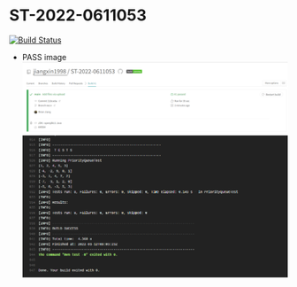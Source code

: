 # ST-2022-0611053

[![Build Status](https://app.travis-ci.com/jiangxin1998/ST-2022-0611053.svg?branch=main)](https://app.travis-ci.com/jiangxin1998/ST-2022-0611053)

* PASS image
![image](https://github.com/jiangxin1998/ST-2022-0611053/blob/main/passed.png)
![image](https://github.com/jiangxin1998/ST-2022-0611053/blob/main/SUCCESS.png)

